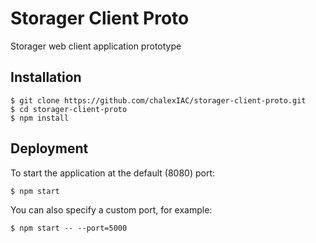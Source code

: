 # Storager Client Proto
Storager web client application prototype

## Installation
```
$ git clone https://github.com/chalexIAC/storager-client-proto.git
$ cd storager-client-proto
$ npm install
```

## Deployment
To start the application at the default (8080) port:
```
$ npm start
```
You can also specify a custom port, for example:
```
$ npm start -- --port=5000
```
